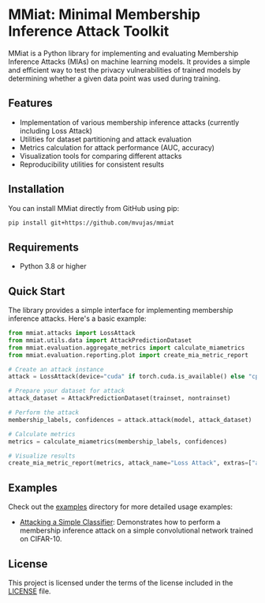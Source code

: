 # MMiat: Minimal Membership Inference Attack Toolkit

MMiat is a Python library for implementing and evaluating Membership Inference Attacks (MIAs) on machine learning models. It provides a simple and efficient way to test the privacy vulnerabilities of trained models by determining whether a given data point was used during training.

## Features

- Implementation of various membership inference attacks (currently including Loss Attack)
- Utilities for dataset partitioning and attack evaluation
- Metrics calculation for attack performance (AUC, accuracy)
- Visualization tools for comparing different attacks
- Reproducibility utilities for consistent results

## Installation

You can install MMiat directly from GitHub using pip:

```bash
pip install git+https://github.com/mvujas/mmiat
```

## Requirements

- Python 3.8 or higher

## Quick Start

The library provides a simple interface for implementing membership inference attacks. Here's a basic example:

```python
from mmiat.attacks import LossAttack
from mmiat.utils.data import AttackPredictionDataset
from mmiat.evaluation.aggregate_metrics import calculate_miametrics
from mmiat.evaluation.reporting.plot import create_mia_metric_report

# Create an attack instance
attack = LossAttack(device="cuda" if torch.cuda.is_available() else "cpu")

# Prepare your dataset for attack
attack_dataset = AttackPredictionDataset(trainset, nontrainset)

# Perform the attack
membership_labels, confidences = attack.attack(model, attack_dataset)

# Calculate metrics
metrics = calculate_miametrics(membership_labels, confidences)

# Visualize results
create_mia_metric_report(metrics, attack_name="Loss Attack", extras=["auc", "accuracy"])
```

## Examples

Check out the [examples](examples/) directory for more detailed usage examples:

- [Attacking a Simple Classifier](examples/attacking_simple_classifier.ipynb): Demonstrates how to perform a membership inference attack on a simple convolutional network trained on CIFAR-10.

## License

This project is licensed under the terms of the license included in the [LICENSE](LICENSE) file.
